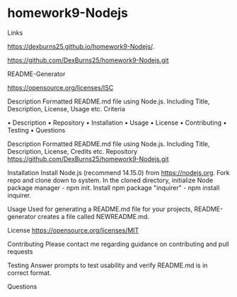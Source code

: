 # homework9-Nodejs


 Links 
 
 https://dexburns25.github.io/homework9-Nodejs/.
 
 
 
 
 https://github.com/DexBurns25/homework9-Nodejs.git
 

README-Generator

https://opensource.org/licenses/ISC


 
Description
Formatted README.md file using Node.js. Including Title, Description, License, Usage etc.
Criteria





•	Description
•	Repository
•	Installation
•	Usage
•	License
•	Contributing
•	Testing
•	Questions






Description
Formatted README.md file using Node.js. Including Title, Description, License, Credits etc.
Repository
https://github.com/DexBurns25/homework9-Nodejs.git






Installation
Install Node.js (recommend 14.15.0) from https://nodejs.org.
Fork repo and clone down to system.
In the cloned directory, initialize Node package manager - npm init.
Install npm package "inquirer" - npm install inquirer.




Usage
Used for generating a README.md file for your projects, README-generator creates a file called NEWREADME.md.


License
https://opensource.org/licenses/MIT


Contributing
Please contact me regarding guidance on contributing and pull requests


Testing
Answer prompts to test usability and verify README.md is in correct format.


Questions
